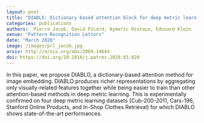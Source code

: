 ```yaml
---
layout: post
title: "DIABLO: Dictionary-based attention block for deep metric learning"
categories: publications
authors:  Pierre Jacob, David Picard, Aymeric Histace, Edouard Klein
venue: "Pattern Recognition Letters"
date: "March 2020"
image: /images/prl_jacob.jpg
arxiv: http://arxiv.org/abs/2004.14644
doi: https://doi.org/10.1016/j.patrec.2020.03.020
---
```


In this paper, we propose DIABLO, a dictionary-based attention method for image embedding. DIABLO produces richer representations by aggregating only visually-related features together while being easier to train than other attention-based methods in deep metric learning. This is experimentally confirmed on four deep metric learning datasets (Cub-200-2011, Cars-196, Stanford Online Products, and In-Shop Clothes Retrieval) for which DIABLO shows state-of-the-art performances.
